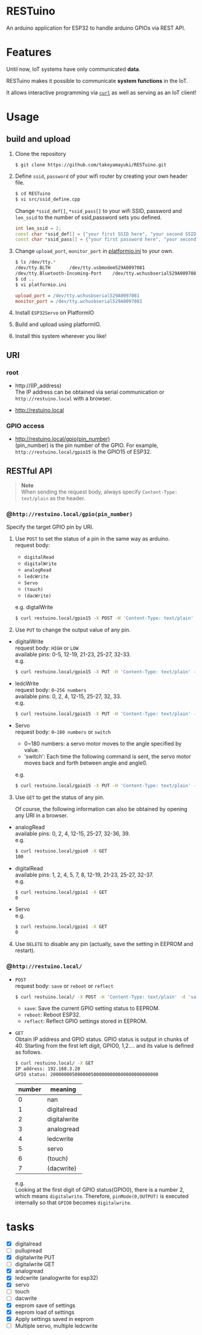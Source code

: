 # RESTuino
An arduino application for ESP32 to handle arduino GPIOs via REST API.

# Features
Until now, IoT systems have only communicated  **data**. 

RESTuino makes it possible to communicate **system functions** in the IoT.

It allows interactive programming via [`curl`](https://github.com/curl/curl) as well as serving as an IoT client!


# Usage
## build and upload
1. Clone the repository
    ```
    $ git clone https://github.com/takeyamayuki/RESTuino.git
    ```
2. Define `ssid`, `password` of your wifi router by creating your own header file.
    ```sh
    $ cd RESTuino
    $ vi src/ssid_define.cpp
    ``` 
    Change `*ssid_def[]`, `*ssid_pass[]` to your wifi SSID, password and `len_ssid` to the number of ssid,password sets you defined.
    ```cpp 
    int len_ssid = 2;
    const char *ssid_def[] = {"your first SSID here", "your second SSID here"};
    const char *ssid_pass[] = {"your first password here", "your second password here"};
    ```
3. Change `upload_port`, `monitor_port` in [platformio.ini](platformio.ini) to your own.
    ```sh
    $ ls /dev/tty.*
    /dev/tty.BLTH       /dev/tty.usbmodem529A0097081
    /dev/tty.Bluetooth-Incoming-Port	/dev/tty.wchusbserial529A0097081
    $ cd ..
    $ vi platformio.ini
    ```

    ```platformio.ini
    upload_port = /dev/tty.wchusbserial529A0097081
    monitor_port = /dev/tty.wchusbserial529A0097081
    ```
4. Install `ESP32Servo` on PlatformIO
5. Build and upload using platformIO.
6. Install this system wherever you like!  


## URI
### root
- http://(IP_address)   
    The IP address can be obtained via serial communication or `http://restuino.local` with a browser.

- http://restuino.local

### GPIO access

- http://restuino.local/gpio(pin_number)     
    (pin_number) is the pin number of the GPIO.  For example, `http://restuino.local/gpio15` is the GPIO15 of ESP32.


## RESTful API
> **Note**   
> When sending the request body, always specify `Content-Type: text/plain` as the header.


### @`http://restuino.local/gpio(pin_number)`  
Specify the target GPIO pin by URI. 

1. Use `POST` to set the status of a pin in the same way as arduino.        
    request body:  
    - `digitalRead`
    - `digitalWrite`
    - `analogRead`
    - `ledcWrite`
    - `Servo`
    - `(touch)`
    - `(dacWrite)`

    e.g. digtalWrite
    ```sh
    $ curl restuino.local/gpio15 -X POST -H 'Content-Type: text/plain' -d 'digitalWrite'
    ```

2. Use `PUT` to change the output value of any pin.
- digitalWrite  
    request body: `HIGH` or `LOW`  
    available pins: 0-5, 12-19, 21-23, 25-27, 32-33.  
    e.g.
    ```sh
    $ curl restuino.local/gpio15 -X PUT -H 'Content-Type: text/plain' -d 'LOW'
    ```
- ledcWrite  
    request body: `0~256 numbers`  
    available pins: 0, 2, 4, 12-15, 25-27, 32, 33.  
    e.g.
    ```sh
    $ curl restuino.local/gpio15 -X PUT -H 'Content-Type: text/plain' -d '100'
    ```
- Servo  
    request body: `0~180 numbers` or `switch`
    - 0~180 numbers: a servo motor moves to the angle specified by value.  
    - 'switch': Each time the following command is sent, the servo motor moves back and forth between angle and angle0.  
    
    e.g.
    ```sh
    $ curl restuino.local/gpio15 -X PUT -H 'Content-Type: text/plain' -d '88'
    ```

3. Use `GET` to get the status of any pin.  

    Of course, the following information can also be obtained by opening any URI in a browser.
- analogRead  
    available pins: 0, 2, 4, 12-15, 25-27, 32-36, 39.  
    e.g.
    ```sh
    $ curl restuino.local/gpio0 -X GET
    100
    ```

- digitalRead  
    available pins: 1, 2, 4, 5, 7, 8, 12-19, 21-23, 25-27, 32-37.   
    e.g.
    ```sh
    $ curl restuino.local/gpio1 -X GET
    0
    ```
- Servo  
    e.g.
    ```sh
    $ curl restuino.local/gpio1 -X GET
    0
    ```

4. Use `DELETE` to disable any pin (actually, save the setting in EEPROM and restart).

### @`http://restuino.local/`

- `POST`  
    request body: `save` or `reboot` or `reflect`
    ```sh
    $ curl restuino.local/ -X POST -H 'Content-Type: text/plain' -d 'save|reboot|reflect'
    ```
    - `save`: Save the current GPIO setting status to EEPROM.   
    - `reboot`: Reboot ESP32.
    - `reflect`: Reflect GPIO settings stored in EEPROM.

- `GET`  
    Obtain IP address and GPIO status. GPIO status is output in chunks of 40. Starting from the first left digit, GPIO0, 1,2.... and its value is defined as follows.
    ```sh
    $ curl restuino.local/ -X GET
    IP address: 192.168.3.20
    GPIO status: 2000000050000005000000000000000000000000
    ```

    |  number  |  meaning  |
    | ---- | ---- |
    |  0  |  nan  |
    |  1  |  digitalread  |
    |  2  |  digitalwrite  |
    |  3  |  analogread  |
    |  4  |  ledcwrite  |
    |  5  |  servo  |
    |  6  |  (touch)  |
    |  7  |  (dacwrite)  |

    e.g.   
    Looking at the first digit of GPIO status(GPIO0), there is a number 2, which means `digitalwrite`. Therefore, `pinMode(0,OUTPUT)` is executed internally so that `GPIO0` becomes `digitalwrite`.


# tasks
- [x] digitalread  
- [ ] pullupread  
- [x] digitalwrite PUT  
- [ ] digitalwrite GET  
- [x] analogread  
- [x] ledcwrite (analogwrite for esp32)  
- [x] servo  
- [ ] touch  
- [ ] dacwrite  
- [x] eeprom save of settings   
- [x] eeprom load of settings   
- [x] Apply settings saved in eeprom   
- [ ] Multiple servo, multiple ledcwrite   